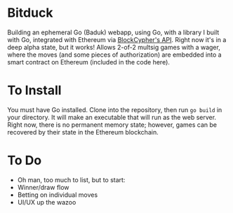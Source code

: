 # Bitduck

Building an ephemeral Go (Baduk) webapp, using Go, with a library I built with Go, integrated with Ethereum via [BlockCypher's API](https://www.blockcypher.com/). Right now it's in a deep alpha state, but it works! Allows 2-of-2 multsig games with a wager, where the moves (and some pieces of authorization) are embedded into a smart contract on Ethereum (included in the code here).

# To Install

You must have Go installed. Clone into the repository, then run `go build` in your directory. It will make an executable that will run as the web server. Right now, there is no permanent memory state; however, games can be recovered by their state in the Ethereum blockchain.

# To Do

* Oh man, too much to list, but to start:
* Winner/draw flow
* Betting on individual moves
* UI/UX up the wazoo
